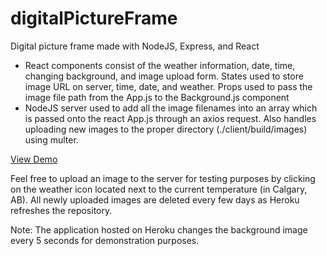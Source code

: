 # digitalPictureFrame
Digital picture frame made with NodeJS, Express, and React

<ul>
<li>React components consist of the weather information, date, time, changing background, and image upload form. States used to store image URL on server, time, date, and weather. Props used to pass the image file path from the App.js to the Background.js component</li>
<li>NodeJS server used to add all the image filenames into an array which is passed onto the react App.js through an axios request. Also handles uploading new images to the proper directory (./client/build/images) using multer.</li>
</ul>

<a href="https://react-picture-frame.herokuapp.com">View Demo</a>

Feel free to upload an image to the server for testing purposes by clicking on the weather icon located next to the current temperature (in Calgary, AB). All newly uploaded images are deleted every few days as Heroku refreshes the repository.

Note: The application hosted on Heroku changes the background image every 5 seconds for demonstration purposes.
